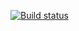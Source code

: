 [![Build status](https://ci.appveyor.com/api/projects/status/vsnw67guvsg9h3pu?svg=true)](https://ci.appveyor.com/project/rojas93/bdd)